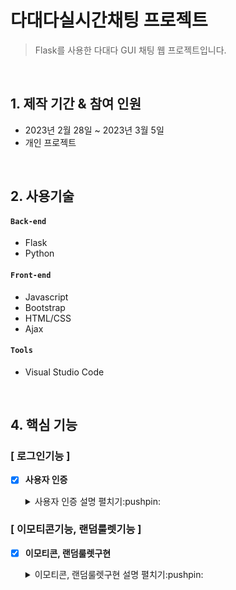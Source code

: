 # 다대다실시간채팅 프로젝트
> Flask를 사용한 다대다 GUI 채팅 웹 프로젝트입니다.   

<br>

## 1. 제작 기간 & 참여 인원
+ 2023년 2월 28일 ~ 2023년 3월 5일
+ 개인 프로젝트

<br>

## 2. 사용기술

#### `Back-end`
+ Flask
+ Python

#### `Front-end`
+ Javascript
+ Bootstrap
+ HTML/CSS
+ Ajax

#### `Tools`
+ Visual Studio Code


<br>


## 4. 핵심 기능

### [ 로그인기능 ]


- [X] **사용자 인증** 
   <details>
    <summary> 사용자 인증 설명 펼치기:pushpin: </summary>
 
   <br>
  
   **[ 기능 설명 ]**   
   : 닉네임과 방이름을 설정 할 수 있습니다.   
   : 방이름이 동일하면 여러유저분들이 동시접속이 가능해 채팅을 칠 수 있습니다.
 

    **[ 상세 구조 ]**

    <img src = "https://github.com/user-attachments/assets/08a4c53e-4992-4c46-9326-e6bec35c0d2a" width ="800px">

   </details>
  

### [ 이모티콘기능, 랜덤룰렛기능 ]   


- [X] **이모티콘, 랜덤룰렛구현**
  <details>
   <summary> 이모티콘, 랜덤룰렛구현 설명 펼치기:pushpin: </summary>
   
   <br>
  
   **[ 기능 설명 ]**    
  : 채팅을 칠 떄 마다 1포인트씩 적립이 됩니다.
  : 20포인트로 이모티콘을 사용할 수 있습니다.
  : 20포인트로 랜덤룰렛을 사용해 포인트를 얻거나 잃을 수 있습니다.   
  
   **[ 상세 구조 ]**
   
   <img src = "https://github.com/gonghyungwoun/shoppingmall/issues/5#issue-2463091638" width ="800px">
   <img src = "https://github.com/user-attachments/assets/2c609292-5303-4599-909f-11cdc9aa8537" width ="800px">
   
  
  </details>
  

  
